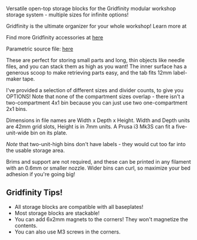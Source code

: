 Versatile open-top storage blocks for the Gridfinity modular workshop storage system - multiple sizes for infinite options!

Gridfinity is the ultimate organizer for your whole workshop! Learn more at

Find more Gridfinity accessories at [here](https://bit.ly/3E2NxnZ)

Parametric source file: [here](https://a360.co/3vbu9B5)

These are perfect for storing small parts and long, thin objects like needle files, and you can stack them as high as you want! The inner surface has a generous scoop to make retrieving parts easy, and the tab fits 12mm label-maker tape.

I've provided a selection of different sizes and divider counts, to give you OPTIONS! Note that none of the compartment sizes overlap - there isn't a two-compartment 4x1 bin because you can just use two one-compartment 2x1 bins.

Dimensions in file names are Width x Depth x Height. Width and Depth units are 42mm grid slots, Height is in 7mm units. A Prusa i3 Mk3S can fit a five-unit-wide bin on its plate.

*Note* that two-unit-high bins don't have labels - they would cut too far into the usable storage area.

Brims and support are not required, and these can be printed in any filament with an 0.6mm or smaller nozzle. Wider bins can curl, so maximize your bed adhesion if you're going big!

## Gridfinity Tips!

- All storage blocks are compatible with all baseplates!
- Most storage blocks are stackable!
- You can add 6x2mm magnets to the corners! They won't magnetize the contents.
- You can also use M3 screws in the corners.